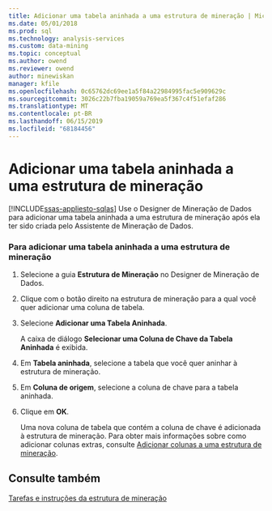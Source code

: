 ```yaml
---
title: Adicionar uma tabela aninhada a uma estrutura de mineração | Microsoft Docs
ms.date: 05/01/2018
ms.prod: sql
ms.technology: analysis-services
ms.custom: data-mining
ms.topic: conceptual
ms.author: owend
ms.reviewer: owend
author: minewiskan
manager: kfile
ms.openlocfilehash: 0c65762dc69ee1a5f84a22984995fac5e909629c
ms.sourcegitcommit: 3026c22b7fba19059a769ea5f367c4f51efaf286
ms.translationtype: MT
ms.contentlocale: pt-BR
ms.lasthandoff: 06/15/2019
ms.locfileid: "68184456"
---
```

# <a name="add-a-nested-table-to-a-mining-structure"></a>Adicionar uma tabela aninhada a uma estrutura de mineração
[!INCLUDE[ssas-appliesto-sqlas](../../includes/ssas-appliesto-sqlas.md)]
  Use o Designer de Mineração de Dados para adicionar uma tabela aninhada a uma estrutura de mineração após ela ter sido criada pelo Assistente de Mineração de Dados.  
  
### <a name="to-add-a-nested-table-to-a-mining-structure"></a>Para adicionar uma tabela aninhada a uma estrutura de mineração  
  
1.  Selecione a guia **Estrutura de Mineração** no Designer de Mineração de Dados.  
  
2.  Clique com o botão direito na estrutura de mineração para a qual você quer adicionar uma coluna de tabela.  
  
3.  Selecione **Adicionar uma Tabela Aninhada**.  
  
     A caixa de diálogo **Selecionar uma Coluna de Chave da Tabela Aninhada** é exibida.  
  
4.  Em **Tabela aninhada**, selecione a tabela que você quer aninhar à estrutura de mineração.  
  
5.  Em **Coluna de origem**, selecione a coluna de chave para a tabela aninhada.  
  
6.  Clique em **OK**.  
  
     Uma nova coluna de tabela que contém a coluna de chave é adicionada à estrutura de mineração. Para obter mais informações sobre como adicionar colunas extras, consulte [Adicionar colunas a uma estrutura de mineração](../../analysis-services/data-mining/add-columns-to-a-mining-structure.md).  
  
## <a name="see-also"></a>Consulte também  
 [Tarefas e instruções da estrutura de mineração](../../analysis-services/data-mining/mining-structure-tasks-and-how-tos.md)  
  
  
